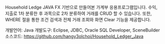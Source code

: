 Household Ledge
JAVA FX 기반으로 만들어본 가계부 응용프로그램입니다.
수익, 지출로 1차 분류한 후 과목으로 2차 분류하여 거래를 CRUD 할 수 있습니다.
또한, WHERE 절을 통한 조건 검색과 전체 거래 조회와 화면 Clear 기능을 제공합니다.

개발언어: Java
개발도구: Eclipse, JDBC, Oracle SQL Developer, SceneBuilder
소스코드: https://github.com/hangy3olchoi/Household_Ledger_Java

